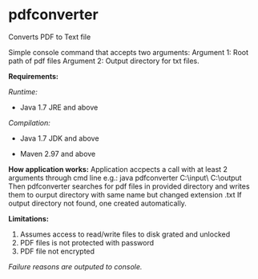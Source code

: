 # pdfconverter
 Converts PDF to Text file
 
Simple console command that accepts two arguments:
Argument 1: Root path of pdf files
Argument 2: Output directory for txt files.

**Requirements:**

*Runtime:*

- Java 1.7 JRE and above

*Compilation:*

- Java 1.7 JDK and above

- Maven 2.97 and above

**How application works:**
Application accpects a call with at least 2 arguments through cmd line e.g.: java pdfconverter C:\input\ C:\output\
Then pdfconverter searches for pdf files in provided directory and writes them to ourput directory with same name but changed extension .txt
If output directory not found, one created automatically.

**Limitations:**
1. Assumes access to read/write files to disk grated and unlocked
2. PDF files is not protected with password
3. PDF file not encrypted

*Failure reasons are outputed to console.*
